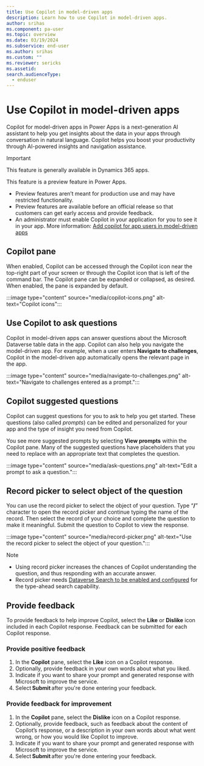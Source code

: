 ```yaml
---
title: Use Copilot in model-driven apps 
description: Learn how to use Copilot in model-driven apps.
author: srihas
ms.component: pa-user
ms.topic: overview
ms.date: 03/19/2024
ms.subservice: end-user
ms.author: srihas
ms.custom: ""
ms.reviewer: sericks
ms.assetid: 
search.audienceType: 
  - enduser
---
```


# Use Copilot in model-driven apps 

Copilot for model-driven apps in Power Apps is a next-generation AI assistant to help you get insights about the data in your apps through conversation in natural language. Copilot helps you boost your productivity through AI-powered insights and navigation assistance. 

> [!IMPORTANT]
> This feature is generally available in Dynamics 365 apps.
>
> This feature is a preview feature in Power Apps.
> - Preview features aren’t meant for production use and may have restricted functionality.
> - Preview features are available before an official release so that customers can get early access and provide feedback.
> - An administrator must enable Copilot in your application for you to see it in your app. More information: [Add copilot for app users in model-driven apps](../maker/model-driven-apps/add-ai-copilot.md)

## Copilot pane 

When enabled, Copilot can be accessed through the Copilot icon near the top-right part of your screen or through the Copilot icon that is left of the command bar. The Copilot pane can be expanded or collapsed, as desired. When enabled, the pane is expanded by default.

:::image type="content" source="media/copilot-icons.png" alt-text="Copilot icons":::

## Use Copilot to ask questions 

Copilot in model-driven apps can answer questions about the Microsoft Dataverse table data in the app. Copilot can also help you navigate the model-driven app. For example, when a user enters **Navigate to challenges**, Copilot in the model-driven app automatically opens the relevant page in the app. 

:::image type="content" source="media/navigate-to-challenges.png" alt-text="Navigate to challenges entered as a prompt.":::

## Copilot suggested questions 

Copilot can suggest questions for you to ask to help you get started. These questions (also called _prompts_) can be edited and personalized for your app and the type of insight you need from Copilot. 

You see more suggested prompts by selecting **View prompts** within the Copilot pane. Many of the suggested questions have placeholders that you need to replace with an appropriate text that completes the question. 

:::image type="content" source="media/ask-questions.png" alt-text="Edit a prompt to ask a question.":::

## Record picker to select object of the question 

You can use the record picker to select the object of your question. Type “**/**” character to open the record picker and continue typing the name of the record. Then select the record of your choice and complete the question to make it meaningful. Submit the question to Copilot to view the response. 

:::image type="content" source="media/record-picker.png" alt-text="Use the record picker to select the object of your question.":::

> [!Note]
> - Using record picker increases the chances of Copilot understanding the question, and thus responding with an accurate answer.
> - Record picker needs [Dataverse Search to be enabled and configured](/power-platform/admin/configure-relevance-search-organization) for the type-ahead search capability. 

## Provide feedback 

To provide feedback to help improve Copilot, select the **Like** or **Dislike** icon included in each Copilot response. Feedback can be submitted for each Copilot response. 

### Provide positive feedback 

1. In the **Copilot** pane, select the **Like** icon on a Copilot response. 
1. Optionally, provide feedback in your own words about what you liked.
1. Indicate if you want to share your prompt and generated response with Microsoft to improve the service.
1. Select **Submit** after you're done entering your feedback. 

### Provide feedback for improvement 

1. In the **Copilot** pane, select the **Dislike** icon on a Copilot response. 
1. Optionally, provide feedback, such as feedback about the content of Copilot’s response, or a description in your own words about what went wrong, or how you would like Copilot to improve.
1.  Indicate if you want to share your prompt and generated response with Microsoft to improve the service.
1. Select **Submit** after you're done entering your feedback. 

